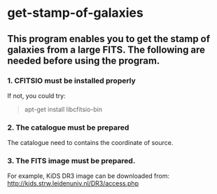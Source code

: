 # get-stamp-of-galaxies
## This program enables you to get the stamp of galaxies from a large FITS. The following are needed before using the program.
  ### 1. CFITSIO must be installed properly
  If not, you could try:  
  > apt-get install libcfitsio-bin
  
  ### 2. The catalogue must be prepared  
  The catalogue need to contains the coordinate of source.  
  
  ### 3. The FITS image must be prepared.  
  For example, KiDS DR3 image can be downloaded from:  
  http://kids.strw.leidenuniv.nl/DR3/access.php

